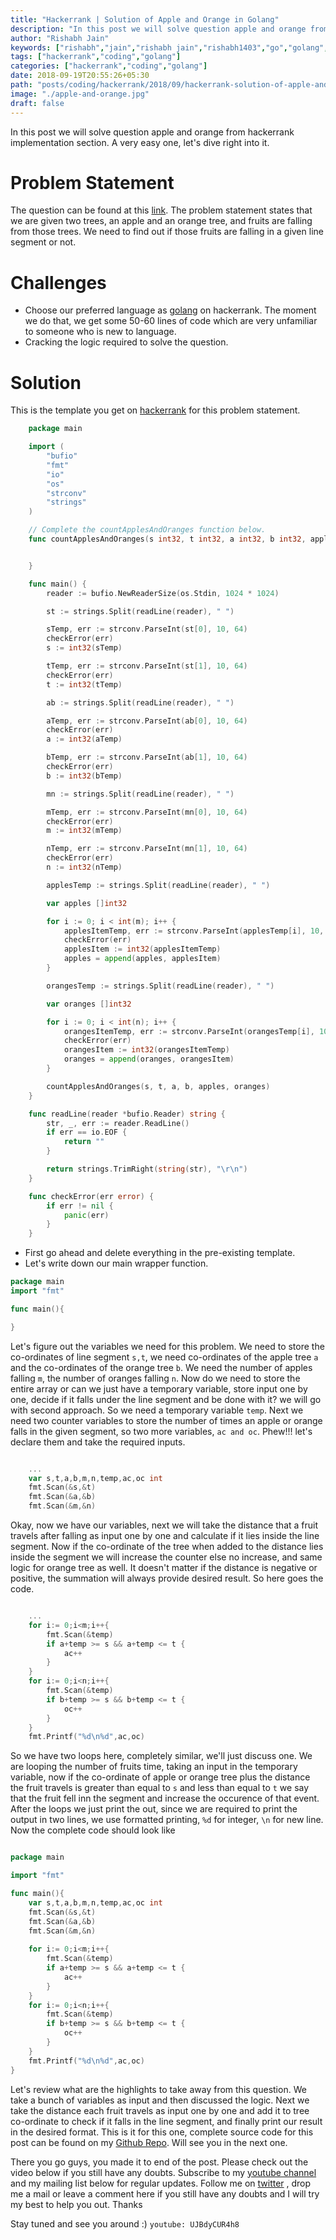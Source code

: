 ```yaml
---
title: "Hackerrank | Solution of Apple and Orange in Golang"
description: "In this post we will solve question apple and orange from hackerrank implementation section. A very easy one, let's dive right into it."
author: "Rishabh Jain"
keywords: ["rishabh","jain","rishabh jain","rishabh1403","go","golang","hackerrank","apple and orange","hackerrank solutions","blog","competitive","coding","programming","tech","technology"]
tags: ["hackerrank","coding","golang"]
categories: ["hackerrank","coding","golang"]
date: 2018-09-19T20:55:26+05:30
path: "posts/coding/hackerrank/2018/09/hackerrank-solution-of-apple-and-orange-in-golang/"
image: "./apple-and-orange.jpg"
draft: false
---
```

In this post we will solve question apple and orange from hackerrank implementation section. A very easy one, let's dive right into it.
<!--more-->
# Problem Statement
The question can be found at this [link](https://www.hackerrank.com/challenges/apple-and-orange/problem). The problem statement states that we are given two trees, an apple and an orange tree, and fruits are falling from those trees. We need to find out if those fruits are falling in a given line segment or not.

# Challenges

* Choose our preferred language as [golang](https://golang.org/) on hackerrank. The moment we do that, we get some 50-60 lines of code which are very unfamiliar to someone who is new to language.
* Cracking the logic required to solve the question.

# Solution

This is the template you get on [hackerrank](https://www.hackerrank.com/) for this problem statement.

```go
    package main

    import (
        "bufio"
        "fmt"
        "io"
        "os"
        "strconv"
        "strings"
    )

    // Complete the countApplesAndOranges function below.
    func countApplesAndOranges(s int32, t int32, a int32, b int32, apples []int32, oranges []int32) {


    }

    func main() {
        reader := bufio.NewReaderSize(os.Stdin, 1024 * 1024)

        st := strings.Split(readLine(reader), " ")

        sTemp, err := strconv.ParseInt(st[0], 10, 64)
        checkError(err)
        s := int32(sTemp)

        tTemp, err := strconv.ParseInt(st[1], 10, 64)
        checkError(err)
        t := int32(tTemp)

        ab := strings.Split(readLine(reader), " ")

        aTemp, err := strconv.ParseInt(ab[0], 10, 64)
        checkError(err)
        a := int32(aTemp)

        bTemp, err := strconv.ParseInt(ab[1], 10, 64)
        checkError(err)
        b := int32(bTemp)

        mn := strings.Split(readLine(reader), " ")

        mTemp, err := strconv.ParseInt(mn[0], 10, 64)
        checkError(err)
        m := int32(mTemp)

        nTemp, err := strconv.ParseInt(mn[1], 10, 64)
        checkError(err)
        n := int32(nTemp)

        applesTemp := strings.Split(readLine(reader), " ")

        var apples []int32

        for i := 0; i < int(m); i++ {
            applesItemTemp, err := strconv.ParseInt(applesTemp[i], 10, 64)
            checkError(err)
            applesItem := int32(applesItemTemp)
            apples = append(apples, applesItem)
        }

        orangesTemp := strings.Split(readLine(reader), " ")

        var oranges []int32

        for i := 0; i < int(n); i++ {
            orangesItemTemp, err := strconv.ParseInt(orangesTemp[i], 10, 64)
            checkError(err)
            orangesItem := int32(orangesItemTemp)
            oranges = append(oranges, orangesItem)
        }

        countApplesAndOranges(s, t, a, b, apples, oranges)
    }

    func readLine(reader *bufio.Reader) string {
        str, _, err := reader.ReadLine()
        if err == io.EOF {
            return ""
        }

        return strings.TrimRight(string(str), "\r\n")
    }

    func checkError(err error) {
        if err != nil {
            panic(err)
        }
    }


```
* First go ahead and delete everything in the pre-existing template.
* Let's write down our main wrapper function.

```go
package main
import "fmt"

func main(){

}
```
Let's figure out the variables we need for this problem. We need to store the co-ordinates of line segment `s,t`, we need co-ordinates of the apple tree `a` and the co-ordinates of the orange tree `b`. We need the number of apples falling `m`, the number of oranges falling `n`. Now do we need to store the entire array or can we just have a temporary variable, store input one by one, decide if it falls under the line segment and be done with it? we will go with second approach. So we need a temporary variable `temp`. Next we need two counter variables to store the number of times an apple or orange falls in the given segment, so two more variables, `ac and oc`. Phew!!! let's declare them and take the required inputs.

```go

    ...
    var s,t,a,b,m,n,temp,ac,oc int
    fmt.Scan(&s,&t)
    fmt.Scan(&a,&b)
    fmt.Scan(&m,&n)

```

Okay, now we have our variables, next we will take the distance that a fruit travels after falling as input one by one and calculate if it lies inside the line segment. Now if the co-ordinate of the tree when added to the distance lies inside the segment we will increase the counter else no increase, and same logic for orange tree as well. It doesn't matter if the distance is negative or positive, the summation will always provide desired result. So here goes the code.

```go

	...
    for i:= 0;i<m;i++{
        fmt.Scan(&temp)
        if a+temp >= s && a+temp <= t {
            ac++
        }
    }
    for i:= 0;i<n;i++{
        fmt.Scan(&temp)
        if b+temp >= s && b+temp <= t {
            oc++
        }
    }
    fmt.Printf("%d\n%d",ac,oc)

```

So we have two loops here, completely similar, we'll just discuss one. We are looping the number of fruits time, taking an input in the temporary variable, now if the co-ordinate of apple or orange tree plus the distance the fruit travels is greater than equal to `s` and less than equal to `t` we say that the fruit fell inn the segment and increase the occurence of that event. After the loops we just print the out, since we are required to print the output in two lines, we use formatted printing, `%d` for integer, `\n` for new line. Now the complete code should look like

```go

package main

import "fmt"

func main(){
    var s,t,a,b,m,n,temp,ac,oc int
    fmt.Scan(&s,&t)
    fmt.Scan(&a,&b)
    fmt.Scan(&m,&n)
    
    for i:= 0;i<m;i++{
        fmt.Scan(&temp)
        if a+temp >= s && a+temp <= t {
            ac++
        }
    }
    for i:= 0;i<n;i++{
        fmt.Scan(&temp)
        if b+temp >= s && b+temp <= t {
            oc++
        }
    }
    fmt.Printf("%d\n%d",ac,oc)
}

```

Let's review what are the highlights to take away from this question. We take a bunch of variables as input and then discussed the logic. Next we take the distance each fruit travels as input one by one and add it to tree co-ordinate to check if it falls in the line segment, and finally print our result in the desired format. This is it for this one, complete source code for this post can be found on my [Github Repo](https://github.com/rishabh1403/hackerrank-golang-solutions/blob/master/practice/algorithms/implementation/apple-and-orange.go). Will see you in the next one.

There you go guys, you made it to end of the post. Please check out the video below if you still have any doubts. Subscribe to my [youtube channel](https://www.youtube.com/channel/UC4syrEYE9_fzeVBajZIyHlA) and my mailing list below for regular updates. Follow me on [twitter](https://www.twitter.com/rishabhjain1403) , drop me a mail or leave a comment here if you still have any doubts and I will try my best to help you out. Thanks

Stay tuned and see you around :)
`youtube: UJBdyCUR4h8`  
